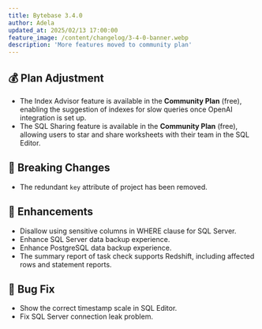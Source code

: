 ```yaml
---
title: Bytebase 3.4.0
author: Adela
updated_at: 2025/02/13 17:00:00
feature_image: /content/changelog/3-4-0-banner.webp
description: 'More features moved to community plan'
---
```


## 💰 Plan Adjustment

- The Index Advisor feature is available in the **Community Plan** (free), enabling the suggestion of indexes for slow queries once OpenAI integration is set up.
- The SQL Sharing feature is available in the **Community Plan** (free), allowing users to star and share worksheets with their team in the SQL Editor.

## 🔔 Breaking Changes

- The redundant `key` attribute of project has been removed.

## 🎄 Enhancements

- Disallow using sensitive columns in WHERE clause for SQL Server.
- Enhance SQL Server data backup experience.
- Enhance PostgreSQL data backup experience.
- The summary report of task check supports Redshift, including affected rows and statement reports.

## 🐞 Bug Fix

- Show the correct timestamp scale in SQL Editor.
- Fix SQL Server connection leak problem.

<IncludeBlock url="/docs/get-started/install/install-upgrade"></IncludeBlock>
